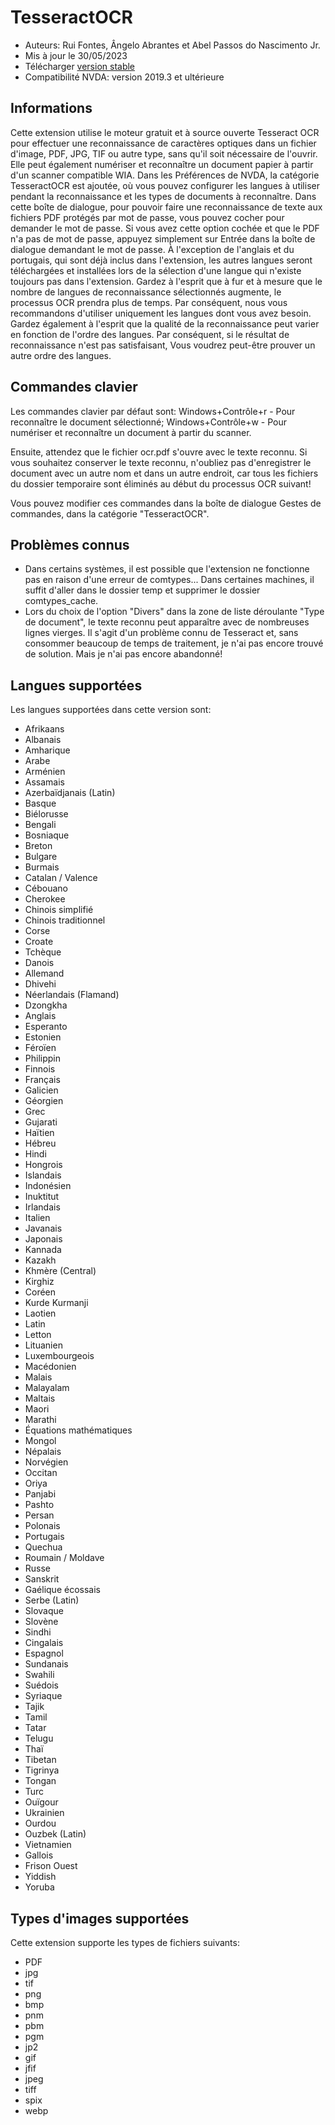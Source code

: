 # TesseractOCR


* Auteurs: Rui Fontes, Ângelo Abrantes et Abel Passos do Nascimento Jr.
* Mis à jour le 30/05/2023
* Télécharger [version stable][1]
* Compatibilité NVDA: version 2019.3 et ultérieure


## Informations

Cette extension utilise le moteur gratuit et à source ouverte Tesseract OCR pour effectuer une reconnaissance de caractères optiques dans un fichier d'image, PDF, JPG, TIF ou autre type, sans qu'il soit nécessaire de l'ouvrir.
Elle peut également numériser et reconnaître un document papier à partir  d'un scanner compatible WIA.
Dans les Préférences de NVDA, la catégorie TesseractOCR est ajoutée, où vous pouvez configurer les langues à utiliser pendant la reconnaissance et les types de documents à reconnaître.
Dans cette boîte de dialogue, pour pouvoir faire une reconnaissance de texte aux fichiers PDF protégés par mot de passe, vous pouvez cocher pour demander le mot de passe.
Si vous avez cette option cochée et que le PDF n'a pas de mot de passe, appuyez simplement sur Entrée dans la boîte de dialogue demandant le mot de passe.
À l'exception de l'anglais et du portugais, qui sont déjà inclus dans l'extension, les autres langues seront téléchargées et installées lors de la sélection d'une langue qui n'existe toujours pas dans l'extension.
Gardez à l'esprit que à fur et à mesure que le nombre de langues  de reconnaissance sélectionnés augmente, le processus OCR prendra plus de temps.
Par conséquent, nous vous recommandons d'utiliser uniquement les langues dont vous avez besoin.
Gardez également à l'esprit que la qualité de la reconnaissance peut varier en fonction de l'ordre des langues.
Par conséquent, si le résultat de reconnaissance n'est pas satisfaisant, Vous voudrez peut-être prouver un autre ordre des langues.


## Commandes clavier

Les commandes clavier par défaut sont:
Windows+Contrôle+r - Pour reconnaître le document sélectionné;
Windows+Contrôle+w - Pour numériser et reconnaître un document à partir du scanner.

Ensuite, attendez que le fichier ocr.pdf s'ouvre avec le texte reconnu.
Si vous souhaitez conserver le texte reconnu, n'oubliez pas d'enregistrer le document avec un autre nom et dans un autre endroit, car tous les fichiers du dossier temporaire sont éliminés au début du processus OCR suivant!

Vous pouvez modifier ces commandes dans la boîte de dialogue Gestes de commandes, dans la catégorie "TesseractOCR".


## Problèmes connus

* Dans certains systèmes, il est possible que l'extension ne fonctionne pas en raison d'une erreur de comtypes...
Dans certaines machines, il suffit d'aller dans le dossier temp et supprimer le dossier comtypes_cache.
* Lors du choix de l'option "Divers" dans la zone de liste déroulante "Type de document", le texte reconnu peut apparaître avec de nombreuses lignes vierges.
Il s'agit d'un problème connu de Tesseract et, sans consommer beaucoup de temps de traitement, je n'ai pas encore trouvé de solution. Mais je n'ai pas encore abandonné!


## Langues supportées

Les langues supportées dans cette version sont:
* Afrikaans
* Albanais
* Amharique
* Arabe
* Arménien
* Assamais
* Azerbaïdjanais (Latin)
* Basque
* Biélorusse
* Bengali
* Bosniaque
* Breton
* Bulgare
* Burmais
* Catalan / Valence
* Cébouano
* Cherokee
* Chinois simplifié
* Chinois traditionnel
* Corse
* Croate
* Tchèque
* Danois
* Allemand
* Dhivehi
* Néerlandais (Flamand)
* Dzongkha
* Anglais
* Esperanto
* Estonien
* Féroïen
* Philippin
* Finnois
* Français
* Galicien
* Géorgien
* Grec
* Gujarati
* Haïtien
* Hébreu
* Hindi
* Hongrois
* Islandais
* Indonésien
* Inuktitut
* Irlandais
* Italien
* Javanais
* Japonais
* Kannada
* Kazakh
* Khmère (Central)
* Kirghiz
* Coréen
* Kurde Kurmanji
* Laotien
* Latin
* Letton
* Lituanien
* Luxembourgeois
* Macédonien
* Malais
* Malayalam
* Maltais
* Maori
* Marathi
* Équations mathématiques
* Mongol
* Népalais
* Norvégien
* Occitan
* Oriya
* Panjabi
* Pashto
* Persan
* Polonais
* Portugais
* Quechua
* Roumain / Moldave
* Russe
* Sanskrit
* Gaélique écossais
* Serbe (Latin)
* Slovaque
* Slovène
* Sindhi
* Cingalais
* Espagnol
* Sundanais
* Swahili
* Suédois
* Syriaque
* Tajik
* Tamil
* Tatar
* Telugu
* Thaï
* Tibetan
* Tigrinya
* Tongan
* Turc
* Ouïgour
* Ukrainien
* Ourdou
* Ouzbek (Latin)
* Vietnamien
* Gallois
* Frison Ouest
* Yiddish
* Yoruba


## Types d'images supportées

Cette extension supporte les types de fichiers suivants:
* PDF
* jpg
* tif
* png
* bmp
* pnm
* pbm
* pgm
* jp2
* gif
* jfif
* jpeg
* tiff
* spix
* webp


[1]: https://github.com/ruifontes/tesseractOCR/releases/download/2023.05.30/tesseractOCR-2023.05.30.nvda-addon
